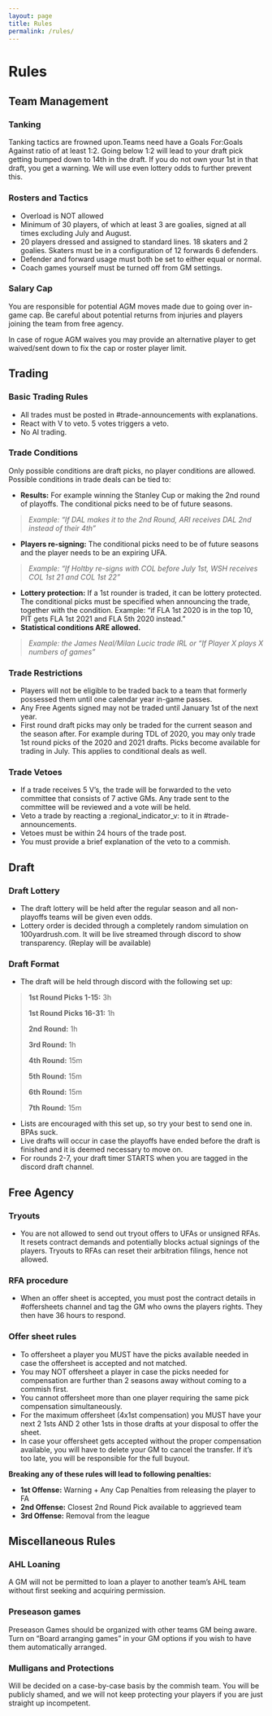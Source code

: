 ```yaml
---
layout: page
title: Rules
permalink: /rules/
---
```


# Rules

## Team Management

### Tanking

Tanking tactics are frowned upon.Teams need have a Goals For:Goals Against ratio of at least 1:2. Going below 1:2 will lead to your draft pick getting bumped down to 14th in the draft. If you do not own your 1st in that draft, you get a warning. We will use even lottery odds to further prevent this.

### Rosters and Tactics

- Overload is NOT allowed
- Minimum of 30 players, of which at least 3 are goalies, signed at all times excluding July and August.
- 20 players dressed and assigned to standard lines. 18 skaters and 2 goalies. Skaters must be in a configuration of 12 forwards 6 defenders.
- Defender and forward usage must both be set to either equal or normal.
- Coach games yourself must be turned off from GM settings.

### Salary Cap

You are responsible for potential AGM moves made due to going over in-game cap. Be careful about potential returns from injuries and players joining the team from free agency. 

In case of rogue AGM waives you may provide an alternative player to get waived/sent down to fix the cap or roster player limit.

## Trading

### Basic Trading Rules

- All trades must be posted in #trade-announcements with explanations. 
- React with V to veto. 5 votes triggers a veto.
- No AI trading.

### Trade Conditions

Only possible conditions are draft picks, no player conditions are allowed. Possible conditions in trade deals can be tied to:
- **Results:** For example winning the Stanley Cup or making the 2nd round of playoffs. The conditional picks need to be of future seasons.
> *Example: “If DAL makes it to the 2nd Round, ARI receives DAL 2nd instead of their 4th”*
- **Players re-signing:** The conditional picks need to be of future seasons and the player needs to be an expiring UFA. 
> *Example: “If Holtby re-signs with COL before July 1st, WSH receives COL 1st 21 and COL 1st 22”*
- **Lottery protection:** If a 1st rounder is traded, it can be lottery protected. The conditional picks must be specified when announcing the trade, together with the condition. Example: “if FLA 1st 2020 is in the top 10, PIT gets FLA 1st 2021 and FLA 5th 2020 instead.”
- **Statistical conditions ARE allowed.**
> *Example: the James Neal/Milan Lucic trade IRL or “If Player X plays X numbers of games”*

### Trade Restrictions

- Players will not be eligible to be traded back to a team that formerly possessed them until one calendar year in-game passes. 
- Any Free Agents signed may not be traded until January 1st of the next year.
- First round draft picks may only be traded for the current season and the season after. For example during TDL of 2020, you may only trade 1st round picks of the 2020 and 2021 drafts. Picks become available for trading in July. This applies to conditional deals as well.

### Trade Vetoes

- If a trade receives 5 V’s, the trade will be forwarded to the veto committee that consists of 7 active GMs. Any trade sent to the committee will be reviewed and a vote will be held.
- Veto a trade by reacting a :regional_indicator_v: to it in #trade-announcements.
- Vetoes must be within 24 hours of the trade post.
- You must provide a brief explanation of the veto to a commish.

## Draft

### Draft Lottery

- The draft lottery will be held after the regular season and all non-playoffs teams will be given even odds.
- Lottery order is decided through a completely random simulation on 100yardrush.com. It will be live streamed through discord to show transparency. (Replay will be available)

### Draft Format
- The draft will be held through discord with the following set up:
> **1st Round Picks 1-15:** 3h
> 
> **1st Round Picks 16-31:** 1h
> 
> **2nd Round:** 1h
> 
> **3rd Round:** 1h
> 
> **4th Round:** 15m
> 
> **5th Round:** 15m
> 
> **6th Round:** 15m
> 
> **7th Round:** 15m
- Lists are encouraged with this set up, so try your best to send one in. BPAs suck.
- Live drafts will occur in case the playoffs have ended before the draft is finished and it is deemed necessary to move on.
- For rounds 2-7, your draft timer STARTS when you are tagged in the discord draft channel. 

## Free Agency

### Tryouts
- You are not allowed to send out tryout offers to UFAs or unsigned RFAs. 
It resets contract demands and potentially blocks actual signings of the players. Tryouts to RFAs can reset their arbitration filings, hence not allowed.

### RFA procedure
- When an offer sheet is accepted, you must post the contract details in #offersheets channel and tag the GM who owns the players rights. They then have 36 hours to respond.

### Offer sheet rules
- To offersheet a player you MUST have the picks available needed in case the offersheet is accepted and not matched. 
- You may NOT offersheet a player in case the picks needed for compensation are further than 2 seasons away without coming to a commish first.
- You cannot offersheet more than one player requiring the same pick compensation simultaneously.
- For the maximum offersheet (4x1st compensation) you MUST have your next 2 1sts AND 2 other 1sts in those drafts at your disposal to offer the sheet.
- In case your offersheet gets accepted without the proper compensation available, you will have to delete your GM to cancel the transfer. If it’s too late, you will be responsible for the full buyout.

**Breaking any of these rules will lead to following penalties:**
- **1st Offense:** Warning + Any Cap Penalties from releasing the player to FA
- **2nd Offense:** Closest 2nd Round Pick available to aggrieved team 
- **3rd Offense:** Removal from the league

## Miscellaneous Rules

### AHL Loaning

A GM will not be permitted to loan a player to another team’s AHL team without first  seeking and acquiring permission.  

### Preseason games

Preseason Games should be organized with other teams GM being aware.  Turn on “Board arranging games” in your GM options if you wish to have them automatically arranged.

### Mulligans and Protections

Will be decided on a case-by-case basis by the commish team. You will be publicly shamed, and we will not keep protecting your players if you are just straight up incompetent.
